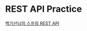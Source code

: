 # REST API Practice

[백기선님의 스프링 REST API](https://www.inflearn.com/course/spring_rest-api/dashboard)
